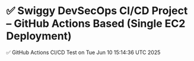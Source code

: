 # ✅ Swiggy DevSecOps CI/CD Project – GitHub Actions Based (Single EC2 Deployment)
✅ GitHub Actions CI/CD Test on Tue Jun 10 15:14:36 UTC 2025
